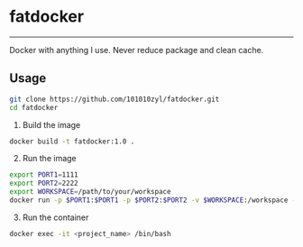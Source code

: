 # fatdocker

---
Docker with anything I use. Never reduce package and clean cache.

## Usage

```bash
git clone https://github.com/101010zyl/fatdocker.git
cd fatdocker
```
1. Build the image
```bash
docker build -t fatdocker:1.0 .
```
2. Run the image
```bash
export PORT1=1111
export PORT2=2222
export WORKSPACE=/path/to/your/workspace
docker run -p $PORT1:$PORT1 -p $PORT2:$PORT2 -v $WORKSPACE:/workspace --gpus all --name <project_name> -it fatdocker:1.0 /bin/bash
```

3. Run the container
```bash
docker exec -it <project_name> /bin/bash
```
